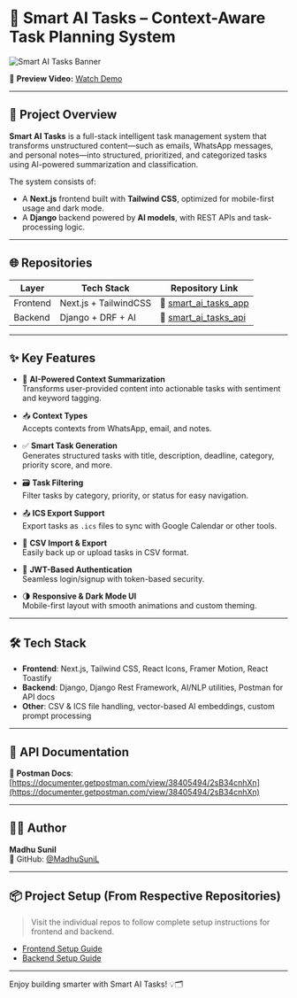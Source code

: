 # 🚀 Smart AI Tasks – Context-Aware Task Planning System

![Smart AI Tasks Banner](https://github.com/user-attachments/assets/13eb3fbe-ee10-419c-b9f9-234381079c28)

🎥 **Preview Video:** [Watch Demo](https://drive.google.com/file/d/1tzWPgDr1_kMtZitP_WCB9lPA-Hlx3DB1/view?usp=sharing)

---

## 🧠 Project Overview

**Smart AI Tasks** is a full-stack intelligent task management system that transforms unstructured content—such as emails, WhatsApp messages, and personal notes—into structured, prioritized, and categorized tasks using AI-powered summarization and classification.

The system consists of:
- A **Next.js** frontend built with **Tailwind CSS**, optimized for mobile-first usage and dark mode.
- A **Django** backend powered by **AI models**, with REST APIs and task-processing logic.

---

## 🌐 Repositories

| Layer      | Tech Stack           | Repository Link                                                                 |
|------------|----------------------|----------------------------------------------------------------------------------|
| Frontend   | Next.js + TailwindCSS| 🔗 [smart_ai_tasks_app](https://github.com/MadhuSuniL/smart_ai_tasks_app)        |
| Backend    | Django + DRF + AI    | 🔗 [smart_ai_tasks_api](https://github.com/MadhuSuniL/smart_ai_tasks_api)        |

---

## ✨ Key Features

- 🧠 **AI-Powered Context Summarization**  
  Transforms user-provided content into actionable tasks with sentiment and keyword tagging.

- 📥 **Context Types**  
  Accepts contexts from WhatsApp, email, and notes.

- ✅ **Smart Task Generation**  
  Generates structured tasks with title, description, deadline, category, priority score, and more.

- 🗃 **Task Filtering**  
  Filter tasks by category, priority, or status for easy navigation.

- 📤 **ICS Export Support**  
  Export tasks as `.ics` files to sync with Google Calendar or other tools.

- 📄 **CSV Import & Export**  
  Easily back up or upload tasks in CSV format.

- 🔐 **JWT-Based Authentication**  
  Seamless login/signup with token-based security.

- 🌗 **Responsive & Dark Mode UI**  
  Mobile-first layout with smooth animations and custom theming.

---

## 🛠️ Tech Stack

- **Frontend**: Next.js, Tailwind CSS, React Icons, Framer Motion, React Toastify  
- **Backend**: Django, Django Rest Framework, AI/NLP utilities, Postman for API docs  
- **Other**: CSV & ICS file handling, vector-based AI embeddings, custom prompt processing

---

## 📄 API Documentation

📘 **Postman Docs**:  
[https://documenter.getpostman.com/view/38405494/2sB34cnhXn](https://documenter.getpostman.com/view/38405494/2sB34cnhXn)

---

## 👨‍💻 Author

**Madhu Sunil**  
🔗 GitHub: [@MadhuSuniL](https://github.com/MadhuSuniL)

---

## 📦 Project Setup (From Respective Repositories)

> Visit the individual repos to follow complete setup instructions for frontend and backend.

- [Frontend Setup Guide](https://github.com/MadhuSuniL/smart_ai_tasks_app#readme)
- [Backend Setup Guide](https://github.com/MadhuSuniL/smart_ai_tasks_api#readme)

---

Enjoy building smarter with Smart AI Tasks! 💡🗂
